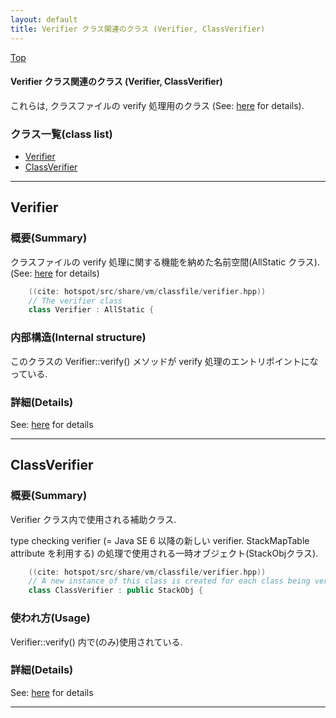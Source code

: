 ```yaml
---
layout: default
title: Verifier クラス関連のクラス (Verifier, ClassVerifier)
---
```

[Top](../index.html)

#### Verifier クラス関連のクラス (Verifier, ClassVerifier)

これらは, クラスファイルの verify 処理用のクラス (See: [here](no7882amm.html) for details).


### クラス一覧(class list)

  * [Verifier](#noBQgrounT)
  * [ClassVerifier](#nouz0dFUPJ)


---
## <a name="noBQgrounT" id="noBQgrounT">Verifier</a>

### 概要(Summary)
クラスファイルの verify 処理に関する機能を納めた名前空間(AllStatic クラス). (See: [here](no7882amm.html) for details)


```cpp
    ((cite: hotspot/src/share/vm/classfile/verifier.hpp))
    // The verifier class
    class Verifier : AllStatic {
```

### 内部構造(Internal structure)
このクラスの Verifier::verify() メソッドが verify 処理のエントリポイントになっている.




### 詳細(Details)
See: [here](../doxygen/classVerifier.html) for details

---
## <a name="nouz0dFUPJ" id="nouz0dFUPJ">ClassVerifier</a>

### 概要(Summary)
Verifier クラス内で使用される補助クラス.

type checking verifier (= Java SE 6 以降の新しい verifier. StackMapTable attribute を利用する) 
の処理で使用される一時オブジェクト(StackObjクラス).


```cpp
    ((cite: hotspot/src/share/vm/classfile/verifier.hpp))
    // A new instance of this class is created for each class being verified
    class ClassVerifier : public StackObj {
```

### 使われ方(Usage)
Verifier::verify() 内で(のみ)使用されている.




### 詳細(Details)
See: [here](../doxygen/classClassVerifier.html) for details

---

